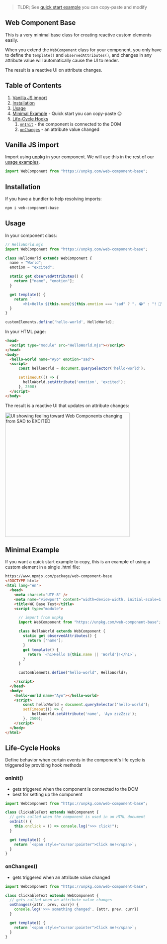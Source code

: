 > TLDR; See [quick start example](#minimal-example) you can copy-paste and modify

Web Component Base
---
This is a very minimal base class for creating reactive custom elements easily.

When you extend the `WebComponent` class for your component, you only have to define the `template()` and `observedAttributes()`, and changes in any attribute value will automatically cause the UI to render.

The result is a reactive UI on attribute changes.

## Table of Contents
1. [Vanilla JS import](#vanilla-js-import)
1. [Installation](#installation)
1. [Usage](#usage)
1. [Minimal Example](#minimal-example) - Quick start you can copy-paste 😉
1. [Life-Cycle Hooks](#life-cycle-hooks)
    1. [`onInit`](#oninit) - the component is connected to the DOM
    1. [`onChanges`](#onchanges) - an attribute value changed

## Vanilla JS import
Import using [unpkg](https://unpkg.com/web-component-base) in your component. We will use this in the rest of our [usage examples](#usage).

```js
import WebComponent from "https://unpkg.com/web-component-base";
```

## Installation 
If you have a bundler to help resolving imports:

```bash
npm i web-component-base
```

## Usage


In your component class:

```js
// HelloWorld.mjs
import WebComponent from "https://unpkg.com/web-component-base";

class HelloWorld extends WebComponent {
  name = "World";
  emotion = "excited";

  static get observedAttributes() {
    return ["name", "emotion"];
  }

  get template() {
    return `
        <h1>Hello ${this.name}${this.emotion === "sad" ? ". 😭" : "! 🙌"}</h1>`;
  }
}

customElements.define('hello-world', HelloWorld);
```


In your HTML page:

```html
<head>
  <script type="module" src="HelloWorld.mjs"></script>
</head>
<body>
  <hello-world name="Ayo" emotion="sad">
  <script>
      const helloWorld = document.querySelector('hello-world');

      setTimeout(() => {
        helloWorld.setAttribute('emotion', 'excited');
      }, 2500)
  </script>
</body>
```

The result is a reactive UI that updates on attribute changes:

<img alt="UI showing feeling toward Web Components changing from SAD to EXCITED" src="https://git.sr.ht/~ayoayco/web-component-base/blob/main/assets/wc-base-demo.gif" width="400" />

## Minimal Example

If you want a quick start example to copy, this is an example of using a custom element in a single .html file:

```html
https://www.npmjs.com/package/web-component-base
<!DOCTYPE html>
<html lang="en">
  <head>
    <meta charset="UTF-8" />
    <meta name="viewport" content="width=device-width, initial-scale=1.0" />
    <title>WC Base Test</title>
    <script type="module">

      // import from unpkg
      import WebComponent from "https://unpkg.com/web-component-base";

      class HelloWorld extends WebComponent {
        static get observedAttributes() {
          return ['name'];
        }
        get template() {
          return `<h1>Hello ${this.name || 'World'}!</h1>`;
        }
      }

      customElements.define("hello-world", HelloWorld);

    </script>
  </head>
  <body>
    <hello-world name="Ayo"></hello-world>
    <script>
        const helloWorld = document.querySelector('hello-world');
        setTimeout(() => {
            helloWorld.setAttribute('name', 'Ayo zzzZzzz');
        }, 2500);
    </script>
  </body>
</html>
```

## Life-Cycle Hooks

Define behavior when certain events in the component's life cycle is triggered by providing hook methods

### onInit()
- gets triggered when the component is connected to the DOM
- best for setting up the component

```js
import WebComponent from "https://unpkg.com/web-component-base";

class ClickableText extends WebComponent {
  // gets called when the component is used in an HTML document
  onInit() {
    this.onclick = () => console.log(">>> click!");
  }

  get template() {
    return `<span style="cursor:pointer">Click me!</span>`;
  }
}
```

### onChanges()
- gets triggered when an attribute value changed

```js
import WebComponent from "https://unpkg.com/web-component-base";

class ClickableText extends WebComponent {
  // gets called when an attribute value changes
  onChanges({attr, prev, curr}) {
    console.log('>>> something changed', {attr, prev, curr})
  }

  get template() {
    return `<span style="cursor:pointer">Click me!</span>`;
  }
}
```
